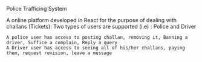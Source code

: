 Police Trafficing System

A online platform developed in React for the purpose of dealing with challans (Tickets):
    Two types of users are supported (i.e) : Police and Driver
    
    A police user has access to posting challan, removing it, Banning a driver, Suffice a complain, Reply a query
    A Driver user has access to seeing all of his/her challans, paying them, request revision, leave a message 
